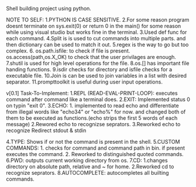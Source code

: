 Shell building project using python.

NOTE TO SELF: 
1.PYTHON IS CASE SENSITIVE.
2.For some reason program doesnt terminate on sys.exit(0) or return 0 in the main() for some reason while using visual studio but works fine in the terminal.
3.Used def func for each command.
4.Split is is used to cut commands into multiple parts. and then dictionary can be used to match it out.
5.regex is the way to go but too complex.
6. os.path.isfile: to check if file is present. os.access(path,os.X_OK) to check that the user privilages are enough.
7.shutil is used for high level operations for the file.
8.os.[] has important file handing functions.
9.isdir checks for directory and isfile checks for a executable file.
10.Join is can be used to join variables in a list with desired separator.
11.prompttoolkit is useful during user input operations.

v[0.1]
Task-To-Implement:
1.REPL (READ-EVAL-PRINT-LOOP): executes command after command like a terminal does.
2.EXIT: Implemented status 0 on typin "exit 0". 
3.ECHO: 1. implemented to read echo and differentiate from illegal      words like "echo34" or "echo%" for now. and changed both of them to be executed as functions.(echo strips the first 5 words of each message)
        2.Rewored echo to recognizse seprators.
        3.Reworked echo to recognize Redirect stdout & stdin

4.TYPE: Shows if or not the command is present in the shell.
5.CUSTOM COMMANDS: 1. checks for command and command path in bin. if present executes the command. 
                   2. Reworked to distinguished quoted commands.
6.PWD: outputs current working directory from os. 
7.CD: 1.changes directory on absolute path, relative and ~ for home.
      2.Reworked cd to recognize seprators.
8.AUTOCOMPLETE: autocompletes all builting commands.
    
